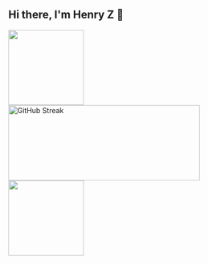 ## Hi there, I'm Henry Z 👋
<p float="left">
  <img style="height: 150px" src="https://github-readme-stats.vercel.app/api?username=HenryZNNUE&hide_border=true&show_icons=true&theme=tokyonight" />
  <a href="https://git.io/streak-stats"><img style="height: 150px; width: 381px;" src="https://streak-stats.demolab.com?user=HenryZNNUE&theme=tokyonight&hide_border=true" alt="GitHub Streak" /></a>
  <img style="height: 150px" src="https://github-readme-stats.vercel.app/api/top-langs?username=HenryZNNUE&layout=compact&theme=tokyonight&hide_border=true&card_width=818" />
</p>

<!--
**HenryZNNUE/HenryZNNUE** is a ✨ _special_ ✨ repository because its `README.md` (this file) appears on your GitHub profile.

Here are some ideas to get you started:

- 🔭 I’m currently working on ...
- 🌱 I’m currently learning ...
- 👯 I’m looking to collaborate on ...
- 🤔 I’m looking for help with ...
- 💬 Ask me about ...
- 📫 How to reach me: ...
- 😄 Pronouns: ...
- ⚡ Fun fact: ...
-->
